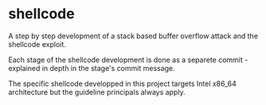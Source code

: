 # shellcode
A step by step development of a stack based buffer overflow attack and the
shellcode exploit.

Each stage of the shellcode development is done as a separete commit -
explained in depth in the stage's commit message.

The specific shellcode developped in this project targets Intel x86_64
architecture but the guideline principals always apply.
